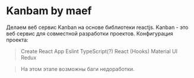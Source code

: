 # Kanbam by maef
Делаем веб сервис Kanban на основе библиотеки reactjs. 
Kanban - это веб сервис для совместной разработки проектов.
Конфигурация проекта:
> Create React App
> Eslint
>TypeScript(?)
>React (Hooks)
>Material UI
>Redux

> На этом этапе возможны баги недоработки.
